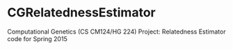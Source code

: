 # CGRelatednessEstimator
Computational Genetics (CS CM124/HG 224) Project: Relatedness Estimator code for Spring 2015
